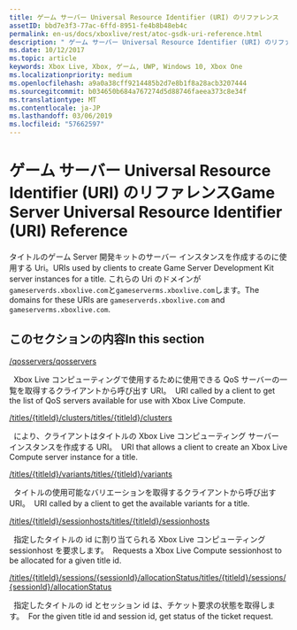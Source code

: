 ```yaml
---
title: ゲーム サーバー Universal Resource Identifier (URI) のリファレンス
assetID: bbd7e3f3-77ac-6ffd-8951-fe4b8b48eb4c
permalink: en-us/docs/xboxlive/rest/atoc-gsdk-uri-reference.html
description: " ゲーム サーバー Universal Resource Identifier (URI) のリファレンス"
ms.date: 10/12/2017
ms.topic: article
keywords: Xbox Live, Xbox, ゲーム, UWP, Windows 10, Xbox One
ms.localizationpriority: medium
ms.openlocfilehash: a9a0a38cff9214485b2d7e8b1f8a28acb3207444
ms.sourcegitcommit: b034650b684a767274d5d88746faeea373c8e34f
ms.translationtype: MT
ms.contentlocale: ja-JP
ms.lasthandoff: 03/06/2019
ms.locfileid: "57662597"
---
```

# <a name="game-server-universal-resource-identifier-uri-reference"></a><span data-ttu-id="66689-104">ゲーム サーバー Universal Resource Identifier (URI) のリファレンス</span><span class="sxs-lookup"><span data-stu-id="66689-104">Game Server Universal Resource Identifier (URI) Reference</span></span>
<span data-ttu-id="66689-105">タイトルのゲーム Server 開発キットのサーバー インスタンスを作成するのに使用する Uri。</span><span class="sxs-lookup"><span data-stu-id="66689-105">URIs used by clients to create Game Server Development Kit server instances for a title.</span></span> <span data-ttu-id="66689-106">これらの Uri のドメインが`gameserverds.xboxlive.com`と`gameserverms.xboxlive.com`します。</span><span class="sxs-lookup"><span data-stu-id="66689-106">The domains for these URIs are `gameserverds.xboxlive.com` and `gameserverms.xboxlive.com`.</span></span>
 
<a id="ID4EY"></a>

 
## <a name="in-this-section"></a><span data-ttu-id="66689-107">このセクションの内容</span><span class="sxs-lookup"><span data-stu-id="66689-107">In this section</span></span>

[<span data-ttu-id="66689-108">/qosservers</span><span class="sxs-lookup"><span data-stu-id="66689-108">/qosservers</span></span>](uri-qosservers.md)

<span data-ttu-id="66689-109">&nbsp;&nbsp;Xbox Live コンピューティングで使用するために使用できる QoS サーバーの一覧を取得するクライアントから呼び出す URI。</span><span class="sxs-lookup"><span data-stu-id="66689-109">&nbsp;&nbsp;URI called by a client to get the list of QoS servers available for use with Xbox Live Compute.</span></span>

[<span data-ttu-id="66689-110">/titles/{titleId}/clusters</span><span class="sxs-lookup"><span data-stu-id="66689-110">/titles/{titleId}/clusters</span></span>](uri-titlestitleidclusters.md)

<span data-ttu-id="66689-111">&nbsp;&nbsp;により、クライアントはタイトルの Xbox Live コンピューティング サーバー インスタンスを作成する URI。</span><span class="sxs-lookup"><span data-stu-id="66689-111">&nbsp;&nbsp;URI that allows a client to create an Xbox Live Compute server instance for a title.</span></span>

[<span data-ttu-id="66689-112">/titles/{titleId}/variants</span><span class="sxs-lookup"><span data-stu-id="66689-112">/titles/{titleId}/variants</span></span>](uri-titlestitleidvariants.md)

<span data-ttu-id="66689-113">&nbsp;&nbsp;タイトルの使用可能なバリエーションを取得するクライアントから呼び出す URI。</span><span class="sxs-lookup"><span data-stu-id="66689-113">&nbsp;&nbsp;URI called by a client to get the available variants for a title.</span></span>

[<span data-ttu-id="66689-114">/titles/{titleId}/sessionhosts</span><span class="sxs-lookup"><span data-stu-id="66689-114">/titles/{titleId}/sessionhosts</span></span>](uri-titlestitleidsessionhosts.md)

<span data-ttu-id="66689-115">&nbsp;&nbsp;指定したタイトルの id に割り当てられる Xbox Live コンピューティング sessionhost を要求します。</span><span class="sxs-lookup"><span data-stu-id="66689-115">&nbsp;&nbsp;Requests a Xbox Live Compute sessionhost to be allocated for a given title id.</span></span>

[<span data-ttu-id="66689-116">/titles/{titleId}/sessions/{sessionId}/allocationStatus</span><span class="sxs-lookup"><span data-stu-id="66689-116">/titles/{titleId}/sessions/{sessionId}/allocationStatus</span></span>](uri-titlestitleidsessionssessionidallocationstatus.md)

<span data-ttu-id="66689-117">&nbsp;&nbsp;指定したタイトルの id とセッション id は、チケット要求の状態を取得します。</span><span class="sxs-lookup"><span data-stu-id="66689-117">&nbsp;&nbsp;For the given title id and session id, get status of the ticket request.</span></span>
 